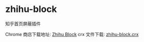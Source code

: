# zhihu-block
知乎首页屏蔽插件

Chrome 商店下载地址: [Zhihu Block](https://chrome.google.com/webstore/detail/zhihu-block/nodfdbeljjknhihmjbfjlpbahhadbmif)
crx 文件下载: [zhihu-block.crx](https://github.com/yiyuanliu/zhihu-block/releases)
